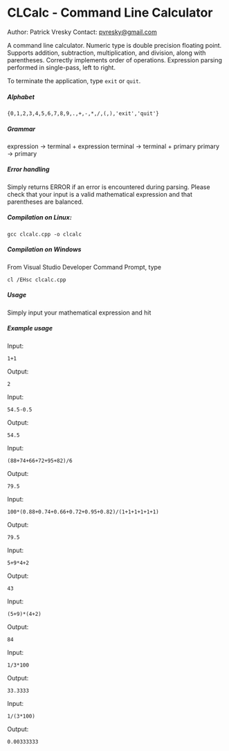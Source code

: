 # CLCalc - Command Line Calculator

Author: Patrick Vresky
Contact: pvresky@gmail.com

A command line calculator. Numeric type is double precision floating point. Supports addition, subtraction, multiplication, and division, along with parentheses. Correctly implements order of operations. Expression parsing performed in single-pass, left to right.

To terminate the application, type `exit` or `quit`.

##### Alphabet
`{0,1,2,3,4,5,6,7,8,9,.,+,-,*,/,(,),'exit','quit'}`

##### Grammar
expression &rarr; terminal + expression
terminal &rarr; terminal + primary
primary &rarr; primary


##### Error handling
Simply returns ERROR if an error is encountered during parsing. Please check that your input is a valid mathematical expression and that parentheses are balanced.

##### Compilation on Linux:
`gcc clcalc.cpp -o clcalc`

##### Compilation on Windows
From Visual Studio Developer Command Prompt, type

`cl /EHsc clcalc.cpp`

##### Usage
Simply input your mathematical expression and hit <Enter>

##### Example usage
Input:

`1+1`

Output:

`2`

Input:

`54.5-0.5`

Output:

`54.5`

Input:

`(88+74+66+72+95+82)/6`

Output:

`79.5`

Input:

`100*(0.88+0.74+0.66+0.72+0.95+0.82)/(1+1+1+1+1+1)`

Output:

`79.5`

Input:

`5+9*4+2`

Output:

`43`

Input:

`(5+9)*(4+2)`

Output:

`84`

Input:

`1/3*100`

Output:

`33.3333`

Input:

`1/(3*100)`

Output:

`0.00333333`
